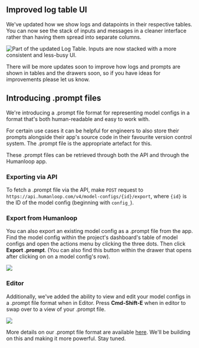 ## Improved log table UI

We've updated how we show logs and datapoints in their respective tables. You can now see the stack of inputs and messages in a cleaner interface rather than having them spread into separate columns.

<img src="../assets/images/c48db6f-Screenshot_2023-12-01_at_10.57.07.png" alt="Part of the updated Log Table. Inputs are now stacked with a more consistent and less-busy UI." />

There will be more updates soon to improve how logs and prompts are shown in tables and the drawers soon, so if you have ideas for improvements please let us know.

## Introducing .prompt files

We're introducing a .prompt file format for representing model configs in a format that's both human-readable and easy to work with.

For certain use cases it can be helpful for engineers to also store their prompts alongside their app's source code in their favourite version control system. The .prompt file is the appropriate artefact for this.

These .prompt files can be retrieved through both the API and through the Humanloop app.

### Exporting via API

To fetch a .prompt file via the API, make `POST` request to `https://api.humanloop.com/v4/model-configs/{id}/export`, where `{id}` is the ID of the model config (beginning with `config_`).

### Export from Humanloop

You can also export an existing model config as a .prompt file from the app. Find the model config within the project's dashboard's table of model configs and open the actions menu by clicking the three dots. Then click **Export .prompt**. (You can also find this button within the drawer that opens after clicking on on a model config's row).

<img src="../assets/images/e8cc8f8-image.png" />

### Editor

Additionally, we've added the ability to view and edit your model configs in a .prompt file format when in Editor. Press **Cmd-Shift-E** when in editor to swap over to a view of your .prompt file.

<img src="../assets/images/b9b33fa-image.png" />

More details on our .prompt file format are available [here](/docs/guides/prompt-file-format). We'll be building on this and making it more powerful. Stay tuned.
